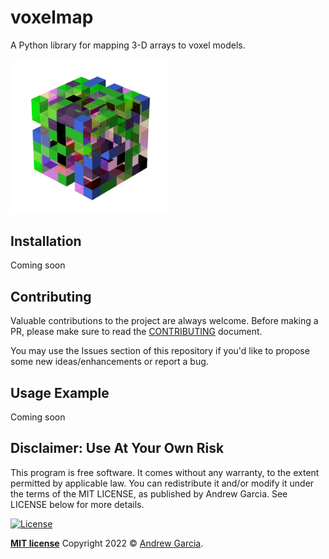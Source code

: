 # voxelmap
A Python library for mapping 3-D arrays to voxel models. 

<!-- ![=250x]() -->
<img src="tests/voxelmap_example.png" width="250">

## Installation

Coming soon
<!--
```ruby
pip install voxelmap
```
-->


## Contributing

Valuable contributions to the project are always welcome. Before making a PR, please make sure to read the [CONTRIBUTING](./CONTRIBUTING.md) document. 

You may use the Issues section of this repository if you'd like to propose some new ideas/enhancements or report a bug.

## Usage Example

Coming soon


## Disclaimer: Use At Your Own Risk

This program is free software. It comes without any warranty, to the extent permitted by applicable law. You can redistribute it and/or modify it under the terms of the MIT LICENSE, as published by Andrew Garcia. See LICENSE below for more details.

[![License](http://img.shields.io/:license-mit-blue.svg?style=flat-square)](http://badges.mit-license.org)

**[MIT license](./LICENSE)** Copyright 2022 © <a href="https://github.com/andrewrgarcia" target="_blank">Andrew Garcia</a>.